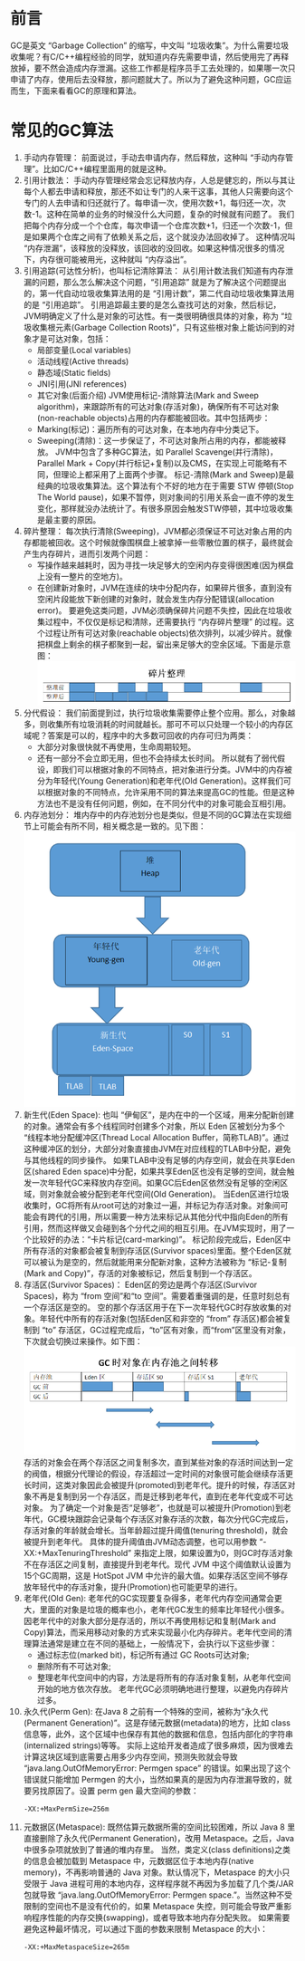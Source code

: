 # 前言
GC是英文 “Garbage Collection” 的缩写，中文叫 “垃圾收集”。为什么需要垃圾收集呢？有C/C++编程经验的同学，就知道内存先需要申请，然后使用完了再释放掉，要不然会造成内存泄漏。这些工作都是程序员手工去处理的，如果哪一次只申请了内存，使用后去没释放，那问题就大了。所以为了避免这种问题，GC应运而生，下面来看看GC的原理和算法。

# 常见的GC算法
1. 手动内存管理：
    前面说过，手动去申请内存，然后释放，这种叫 “手动内存管理”。比如C/C++编程里面用的就是这种。
2. 引用计数法：
    手动内存管理经常会忘记释放内存，人总是健忘的，所以与其让每个人都去申请和释放，那还不如让专门的人来干这事，其他人只需要向这个专门的人去申请和归还就行了。每申请一次，使用次数+1，每归还一次，次数-1。这种在简单的业务的时候没什么大问题，复杂的时候就有问题了。
    我们把每个内存分成一个个仓库，每次申请一个仓库次数+1，归还一个次数-1，但是如果两个仓库之间有了依赖关系之后，这个就没办法回收掉了。
    这种情况叫 “内存泄漏”，该释放的没释放，该回收的没回收。如果这种情况很多的情况下，内存很可能被用光，这种就叫 “内存溢出”。
3. 引用追踪(可达性分析)，也叫标记清除算法：
    从引用计数法我们知道有内存泄漏的问题，那么怎么解决这个问题，“引用追踪” 就是为了解决这个问题提出的，第一代自动垃圾收集算法用的是 “引用计数”，第二代自动垃圾收集算法用的是 “引用追踪”。
    引用追踪最主要的是怎么查找可达的对象，然后标记，JVM明确定义了什么是对象的可达性。有一类很明确很具体的对象，称为 “垃圾收集根元素(Garbage Collection Roots)”，只有这些根对象上能访问到的对象才是可达对象，包括：
    - 局部变量(Local variables)
    - 活动线程(Active threads)
    - 静态域(Static fields)
    - JNI引用(JNI references)
    - 其它对象(后面介绍)
    JVM使用标记-清除算法(Mark and Sweep algorithm)，来跟踪所有的可达对象(存活对象)，确保所有不可达对象(non-reachable objects)占用的内存都能被回收。其中包括两步：
    - Marking(标记)：遍历所有的可达对象，在本地内存中分类记下。
    - Sweeping(清除)：这一步保证了，不可达对象所占用的内存，都能被释放。
    JVM中包含了多种GC算法，如 Parallel Scavenge(并行清除)，Parallel Mark + Copy(并行标记+复制)以及CMS，在实现上可能略有不同，但理论上都采用了上面两个步骤。
    标记-清除(Mark and Sweep)是最经典的垃圾收集算法。这个算法有个不好的地方在于需要 STW 停顿(Stop The World pause)，如果不暂停，则对象间的引用关系会一直不停的发生变化，那样就没办法统计了。有很多原因会触发STW停顿，其中垃圾收集是最主要的原因。
4. 碎片整理：
    每次执行清除(Sweeping)，JVM都必须保证不可达对象占用的内存都能被回收。这个时候就像围棋盘上被拿掉一些零散位置的棋子，最终就会产生内存碎片，进而引发两个问题：
    - 写操作越来越耗时，因为寻找一块足够大的空闲内存变得很困难(因为棋盘上没有一整片的空地方)。
    - 在创建新对象时，JVM在连续的块中分配内存，如果碎片很多，直到没有空闲片段能放下新创建的对象时，就会发生内存分配错误(allocation error)。
    要避免这类问题，JVM必须确保碎片问题不失控，因此在垃圾收集过程中，不仅仅是标记和清除，还需要执行 “内存碎片整理” 的过程。这个过程让所有可达对象(reachable objects)依次排列，以减少碎片。就像把棋盘上剩余的棋子都聚到一起，留出来足够大的空余区域。下面是示意图：
![pic/GC算法1.png](pic/GC算法1.png)
5. 分代假设：
    我们前面提到过，执行垃圾收集需要停止整个应用。那么，对象越多，则收集所有垃圾消耗的时间就越长。那可不可以只处理一个较小的内存区域呢？答案是可以的，程序中的大多数可回收的内存可归为两类：
    - 大部分对象很快就不再使用，生命周期较短。
    - 还有一部分不会立即无用，但也不会持续太长时间。
    所以就有了弱代假设，即我们可以根据对象的不同特点，把对象进行分类。JVM中的内存被分为年轻代(Young Generation)和老年代(Old Generation)。这样我们可以根据对象的不同特点，允许采用不同的算法来提高GC的性能。但是这种方法也不是没有任何问题，例如，在不同分代中的对象可能会互相引用。
6. 内存池划分：
    堆内存中的内存池划分也是类似，但是不同的GC算法在实现细节上可能会有所不同，相关概念是一致的。见下图：
![pic/GC算法2.png](pic/GC算法2.png)
7. 新生代(Eden Space):
    也叫 “伊甸区”，是内在中的一个区域，用来分配新创建的对象。通常会有多个线程同时创建多个对象，所以 Eden 区被划分为多个 “线程本地分配缓冲区(Thread Local Allocation Buffer，简称TLAB)”。通过这种缓冲区的划分，大部分对象直接由JVM在对应线程的TLAB中分配，避免与其他线程的同步操作。
    如果TLAB中没有足够的内存空间，就会在共享Eden区(shared Eden space)中分配，如果共享Eden区也没有足够的空间，就会触发一次年轻代GC来释放内存空间。如果GC后Eden区依然没有足够的空闲区域，则对象就会被分配到老年代空间(Old Generation)。
    当Eden区进行垃圾收集时，GC将所有从root可达的对象过一遍，并标记为存活对象。对象间可能会有跨代的引用，所以需要一种方法来标记从其他分代中指向Eden的所有引用，然而这样做又会碰到各个分代之间的相互引用。在JVM实现时，用了一个比较好的办法：“卡片标记(card-marking)”。
    标记阶段完成后，Eden区中所有存活的对象都会被复制到存活区(Survivor spaces)里面。整个Eden区就可以被认为是空的，然后就能用来分配新对象，这种方法被称为 “标记-复制(Mark and Copy)”，存活的对象被标记，然后复制到一个存活区。
8. 存活区(Survivor Spaces)：
    Eden区的旁边是两个存活区(Survivor Spaces)，称为 “from 空间”和“to 空间”。需要着重强调的是，任意时刻总有一个存活区是空的。
    空的那个存活区用于在下一次年轻代GC时存放收集的对象。年轻代中所有的存活对象(包括Eden区和非空的 “from” 存活区)都会被复制到 “to” 存活区，GC过程完成后，“to”区有对象，而“from”区里没有对象，下次就会切换过来操作。如下图：
![pic/GC算法3.png](pic/GC算法3.png)
    存活的对象会在两个存活区之间复制多次，直到某些对象的存活时间达到一定的阀值，根据分代理论的假设，存活超过一定时间的对象很可能会继续存活更长时间，这类对象因此会被提升(promoted)到老年代。提升的时候，存活区对象不再是复制到另一个存活区，而是迁移到老年代，直到在老年代变成不可达对象。
    为了确定一个对象是否“足够老”，也就是可以被提升(Promotion)到老年代，GC模块跟踪会记录每个存活区对象存活的次数，每次分代GC完成后，存活对象的年龄就会增长。当年龄超过提升阈值(tenuring threshold)，就会被提升到老年代。
    具体的提升阈值由JVM动态调整，也可以用参数 “-XX:+MaxTenuringThreshold” 来指定上限，如果设置为0，则GC时存活对象不在存活区之间复制，直接提升到老年代。现代 JVM 中这个阈值默认设置为15个GC周期，这是 HotSpot JVM 中允许的最大值。如果存活区空间不够存放年轻代中的存活对象，提升(Promotion)也可能更早的进行。
9. 老年代(Old Gen):
    老年代的GC实现要复杂得多，老年代内存空间通常会更大，里面的对象是垃圾的概率也小，老年代GC发生的频率比年轻代小很多。因老年代中的对象大部分是存活的，所以不再使用标记和复制(Mark and Copy)算法，而采用移动对象的方式来实现最小化内存碎片。老年代空间的清理算法通常是建立在不同的基础上，一般情况下，会执行以下这些步骤：
    - 通过标志位(marked bit)，标记所有通过 GC Roots可达对象;
    - 删除所有不可达对象;
    - 整理老年代空间中的内容，方法是将所有的存活对象复制，从老年代空间开始的地方依次存放。
    老年代GC必须明确地进行整理，以避免内存碎片过多。
10. 永久代(Perm Gen):
    在Java 8 之前有一个特殊的空间，被称为“永久代(Permanent Generation)”。这是存储元数据(metadata)的地方，比如 class 信息等，此外，这个区域中也保存有其他的数据和信息，包括内部化的字符串(internalized strings)等等。
    实际上这给开发者造成了很多麻烦，因为很难去计算这块区域到底需要占用多少内存空间，预测失败就会导致 “java.lang.OutOfMemoryError: Permgen space” 的错误。如果出现了这个错误就只能增加 Permgen 的大小，当然如果真的是因为内存泄漏导致的，就要另找原因了。设置 perm gen 最大空间的参数： 
    ```
    -XX:+MaxPermSize=256m
    ```
11. 元数据区(Metaspace):
    既然估算元数据所需的空间比较困难，所以 Java 8 里直接删除了永久代(Permanent Generation)，改用 Metaspace。之后，Java中很多杂项就放到了普通的堆内存里。
    当然，类定义(class definitions)之类的信息会被加载到 Metaspace 中，元数据区位于本地内存(native memory)，不再影响普通的 Java 对象。默认情况下，Metaspace 的大小只受限于 Java 进程可用的本地内存，这样程序就不再因为多加载了几个类/JAR包就导致 “java.lang.OutOfMemoryError: Permgen space.”。当然这种不受限制的空间也不是没有代价的，如果 Metaspace 失控，则可能会导致严重影响程序性能的内存交换(swapping)，或者导致本地内存分配失败。
    如果需要避免这种最坏情况，可以通过下面的参数来限制 Metaspace 的大小：
    ```
    -XX:+MaxMetaspaceSize=265m
    ```















